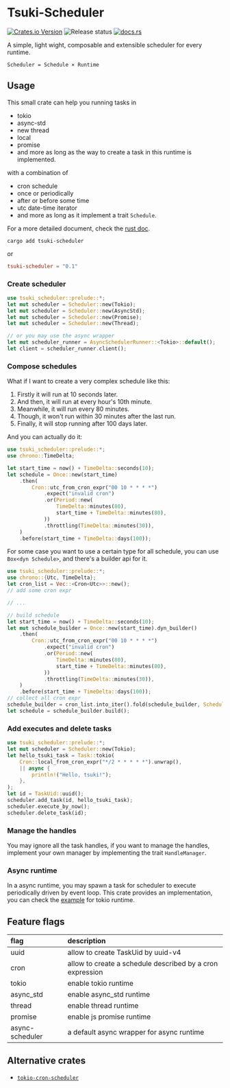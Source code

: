 # Tsuki-Scheduler
[![Crates.io Version](https://img.shields.io/crates/v/tsuki-scheduler)](https://crates.io/crates/tsuki-scheduler)
![Release status](https://github.com/4t145/tsuki-scheduler/actions/workflows/test-and-release.yml/badge.svg)
[![docs.rs](https://img.shields.io/docsrs/tsuki-scheduler)](https://docs.rs/tsuki-scheduler)

A simple, light wight, composable and extensible scheduler for every runtime.
```text
Scheduler = Schedule × Runtime
```

## Usage

This small crate can help you running tasks in 

- tokio
- async-std
- new thread
- local
- promise
- and more as long as the way to create a task in this runtime is implemented.

with a combination of

- cron schedule
- once or periodically
- after or before some time
- utc date-time iterator
- and more as long as it implement a trait `Schedule`.

For a more detailed document, check the [rust doc](https://docs.rs/tsuki-scheduler).

```shell
cargo add tsuki-scheduler
```

or 

```toml
tsuki-scheduler = "0.1"
```
### Create scheduler
```rust
use tsuki_scheduler::prelude::*;
let mut scheduler = Scheduler::new(Tokio);
let mut scheduler = Scheduler::new(AsyncStd);
let mut scheduler = Scheduler::new(Promise);
let mut scheduler = Scheduler::new(Thread);

// or you may use the async wrapper
let mut scheduler_runner = AsyncSchedulerRunner::<Tokio>::default();
let client = scheduler_runner.client();
```

### Compose schedules
What if I want to create a very complex schedule like this:

1. Firstly it will run at 10 seconds later.
2. And then, it will run at every hour's 10th minute.
3. Meanwhile, it will run every 80 minutes.
4. Though, it won't run within 30 minutes after the last run.
5. Finally, it will stop running after 100 days later.

And you can actually do it:
```rust
use tsuki_scheduler::prelude::*;
use chrono::TimeDelta;

let start_time = now() + TimeDelta::seconds(10);
let schedule = Once::new(start_time)
    .then(
        Cron::utc_from_cron_expr("00 10 * * * *")
            .expect("invalid cron")
            .or(Period::new(
                TimeDelta::minutes(80),
                start_time + TimeDelta::minutes(80),
            ))
            .throttling(TimeDelta::minutes(30)),
    )
    .before(start_time + TimeDelta::days(100));
```

For some case you want to use a certain type for all schedule, you can use `Box<dyn Schedule>`, and there's a builder api for it.
```rust
use tsuki_scheduler::prelude::*;
use chrono::{Utc, TimeDelta};
let cron_list = Vec::<Cron<Utc>>::new();
// add some cron expr

// ...

// build schedule
let start_time = now() + TimeDelta::seconds(10);
let mut schedule_builder = Once::new(start_time).dyn_builder()
    .then(
        Cron::utc_from_cron_expr("00 10 * * * *")
            .expect("invalid cron")
            .or(Period::new(
                TimeDelta::minutes(80),
                start_time + TimeDelta::minutes(80),
            ))
            .throttling(TimeDelta::minutes(30)),
    )
    .before(start_time + TimeDelta::days(100));
// collect all cron expr
schedule_builder = cron_list.into_iter().fold(schedule_builder, ScheduleDynBuilder::or);
let schedule = schedule_builder.build();

```

### Add executes and delete tasks
```rust
use tsuki_scheduler::prelude::*;
let mut scheduler = Scheduler::new(Tokio);
let hello_tsuki_task = Task::tokio(
    Cron::local_from_cron_expr("*/2 * * * * *").unwrap(),
    || async {
        println!("Hello, tsuki!");
    },
);
let id = TaskUid::uuid();
scheduler.add_task(id, hello_tsuki_task);
scheduler.execute_by_now();
scheduler.delete_task(id);
```

### Manage the handles
You may ignore all the task handles, if you want to manage the handles, implement your own manager by implementing the trait `HandleManager`.

### Async runtime
In a async runtime, you may spawn a task for scheduler to execute periodically driven by event loop. This crate provides an implementation, you can check the [example](examples/tokio.rs) for tokio runtime.

## Feature flags
|flag|description|
|:---|:----------|
|uuid|allow to create TaskUid by uuid-v4 |
|cron|allow to create a schedule described by a cron expression |
|tokio|enable tokio runtime |
|async_std|enable async_std runtime |
|thread|enable thread runtime |
|promise|enable js promise runtime |
|async-scheduler|a default async wrapper for async runtime|


## Alternative crates
* [`tokio-cron-scheduler`](https://github.com/mvniekerk/tokio-cron-scheduler)
